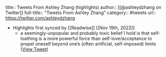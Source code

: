 title:: Tweets From Ashley Zhang (highlights)
author:: [[@ashleydzhang on Twitter]]
full-title:: "Tweets From Ashley Zhang"
category:: #tweets
url:: https://twitter.com/ashleydzhang

- Highlights first synced by [[Readwise]] [[Nov 19th, 2022]]
	- a seemingly-unpopular and probably toxic belief I hold is that self-loathing is a more powerful force than self-love/acceptance to propel oneself beyond one’s (often artificial, self-imposed) limits ([View Tweet](https://twitter.com/ashleydzhang/status/1555219320594001921))